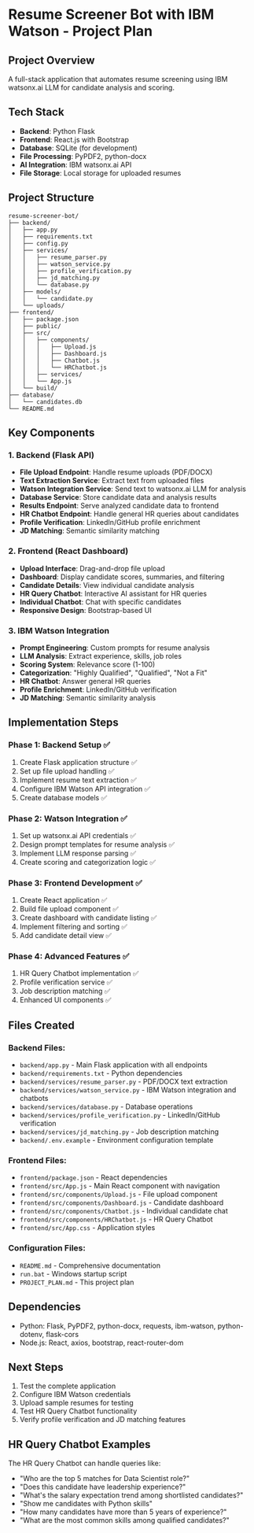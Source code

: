 # Resume Screener Bot with IBM Watson - Project Plan

## Project Overview
A full-stack application that automates resume screening using IBM watsonx.ai LLM for candidate analysis and scoring.

## Tech Stack
- **Backend**: Python Flask
- **Frontend**: React.js with Bootstrap
- **Database**: SQLite (for development)
- **File Processing**: PyPDF2, python-docx
- **AI Integration**: IBM watsonx.ai API
- **File Storage**: Local storage for uploaded resumes

## Project Structure
```
resume-screener-bot/
├── backend/
│   ├── app.py
│   ├── requirements.txt
│   ├── config.py
│   ├── services/
│   │   ├── resume_parser.py
│   │   ├── watson_service.py
│   │   ├── profile_verification.py
│   │   ├── jd_matching.py
│   │   └── database.py
│   ├── models/
│   │   └── candidate.py
│   └── uploads/
├── frontend/
│   ├── package.json
│   ├── public/
│   ├── src/
│   │   ├── components/
│   │   │   ├── Upload.js
│   │   │   ├── Dashboard.js
│   │   │   ├── Chatbot.js
│   │   │   └── HRChatbot.js
│   │   ├── services/
│   │   └── App.js
│   └── build/
├── database/
│   └── candidates.db
└── README.md
```

## Key Components

### 1. Backend (Flask API)
- **File Upload Endpoint**: Handle resume uploads (PDF/DOCX)
- **Text Extraction Service**: Extract text from uploaded files
- **Watson Integration Service**: Send text to watsonx.ai LLM for analysis
- **Database Service**: Store candidate data and analysis results
- **Results Endpoint**: Serve analyzed candidate data to frontend
- **HR Chatbot Endpoint**: Handle general HR queries about candidates
- **Profile Verification**: LinkedIn/GitHub profile enrichment
- **JD Matching**: Semantic similarity matching

### 2. Frontend (React Dashboard)
- **Upload Interface**: Drag-and-drop file upload
- **Dashboard**: Display candidate scores, summaries, and filtering
- **Candidate Details**: View individual candidate analysis
- **HR Query Chatbot**: Interactive AI assistant for HR queries
- **Individual Chatbot**: Chat with specific candidates
- **Responsive Design**: Bootstrap-based UI

### 3. IBM Watson Integration
- **Prompt Engineering**: Custom prompts for resume analysis
- **LLM Analysis**: Extract experience, skills, job roles
- **Scoring System**: Relevance score (1-100)
- **Categorization**: "Highly Qualified", "Qualified", "Not a Fit"
- **HR Chatbot**: Answer general HR queries
- **Profile Enrichment**: LinkedIn/GitHub verification
- **JD Matching**: Semantic similarity analysis

## Implementation Steps

### Phase 1: Backend Setup ✅
1. Create Flask application structure ✅
2. Set up file upload handling ✅
3. Implement resume text extraction ✅
4. Configure IBM Watson API integration ✅
5. Create database models ✅

### Phase 2: Watson Integration ✅
1. Set up watsonx.ai API credentials ✅
2. Design prompt templates for resume analysis ✅
3. Implement LLM response parsing ✅
4. Create scoring and categorization logic ✅

### Phase 3: Frontend Development ✅
1. Create React application ✅
2. Build file upload component ✅
3. Create dashboard with candidate listing ✅
4. Implement filtering and sorting ✅
5. Add candidate detail view ✅

### Phase 4: Advanced Features ✅
1. HR Query Chatbot implementation ✅
2. Profile verification service ✅
3. Job description matching ✅
4. Enhanced UI components ✅

## Files Created

### Backend Files:
- `backend/app.py` - Main Flask application with all endpoints
- `backend/requirements.txt` - Python dependencies
- `backend/services/resume_parser.py` - PDF/DOCX text extraction
- `backend/services/watson_service.py` - IBM Watson integration and chatbots
- `backend/services/database.py` - Database operations
- `backend/services/profile_verification.py` - LinkedIn/GitHub verification
- `backend/services/jd_matching.py` - Job description matching
- `backend/.env.example` - Environment configuration template

### Frontend Files:
- `frontend/package.json` - React dependencies
- `frontend/src/App.js` - Main React component with navigation
- `frontend/src/components/Upload.js` - File upload component
- `frontend/src/components/Dashboard.js` - Candidate dashboard
- `frontend/src/components/Chatbot.js` - Individual candidate chat
- `frontend/src/components/HRChatbot.js` - HR Query Chatbot
- `frontend/src/App.css` - Application styles

### Configuration Files:
- `README.md` - Comprehensive documentation
- `run.bat` - Windows startup script
- `PROJECT_PLAN.md` - This project plan

## Dependencies
- Python: Flask, PyPDF2, python-docx, requests, ibm-watson, python-dotenv, flask-cors
- Node.js: React, axios, bootstrap, react-router-dom

## Next Steps
1. Test the complete application
2. Configure IBM Watson credentials
3. Upload sample resumes for testing
4. Test HR Query Chatbot functionality
5. Verify profile verification and JD matching features

## HR Query Chatbot Examples
The HR Query Chatbot can handle queries like:
- "Who are the top 5 matches for Data Scientist role?"
- "Does this candidate have leadership experience?"
- "What's the salary expectation trend among shortlisted candidates?"
- "Show me candidates with Python skills"
- "How many candidates have more than 5 years of experience?"
- "What are the most common skills among qualified candidates?"
